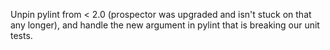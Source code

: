 ﻿Unpin pylint from < 2.0 (prospector was upgraded and isn't stuck on that any longer), and handle the new argument in pylint that is breaking our unit tests.
